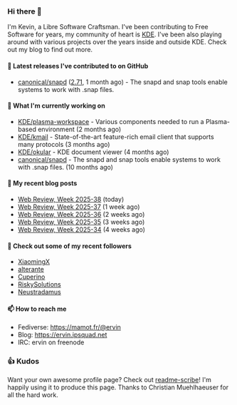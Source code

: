 ### Hi there 👋

I'm Kevin, a Libre Software Craftsman. I've been contributing to Free Software for years,
my community of heart is [KDE](https://kde.org). I've been also playing around with various
projects over the years inside and outside KDE. Check out my blog to find out more.

#### 🔭 Latest releases I've contributed to on GitHub

- [canonical/snapd](https://github.com/canonical/snapd) ([2.71](https://github.com/canonical/snapd/releases/tag/2.71), 1 month ago) - The snapd and snap tools enable systems to work with .snap files.

#### 🌱 What I'm currently working on

- [KDE/plasma-workspace](https://github.com/KDE/plasma-workspace) - Various components needed to run a Plasma-based environment (2 months ago)
- [KDE/kmail](https://github.com/KDE/kmail) - State-of-the-art feature-rich email client that supports many protocols (3 months ago)
- [KDE/okular](https://github.com/KDE/okular) - KDE document viewer (4 months ago)
- [canonical/snapd](https://github.com/canonical/snapd) - The snapd and snap tools enable systems to work with .snap files. (10 months ago)

#### 📜 My recent blog posts

- [Web Review, Week 2025-38](https://ervin.ipsquad.net/blog/2025/09/19/web-review-week-2025-38/) (today)
- [Web Review, Week 2025-37](https://ervin.ipsquad.net/blog/2025/09/12/web-review-week-2025-37/) (1 week ago)
- [Web Review, Week 2025-36](https://ervin.ipsquad.net/blog/2025/09/05/web-review-week-2025-36/) (2 weeks ago)
- [Web Review, Week 2025-35](https://ervin.ipsquad.net/blog/2025/08/29/web-review-week-2025-35/) (3 weeks ago)
- [Web Review, Week 2025-34](https://ervin.ipsquad.net/blog/2025/08/22/web-review-week-2025-34/) (4 weeks ago)

#### 👯 Check out some of my recent followers

- [XiaomingX](https://github.com/XiaomingX)
- [alterante](https://github.com/alterante)
- [Cuperino](https://github.com/Cuperino)
- [RiskySolutions](https://github.com/RiskySolutions)
- [Neustradamus](https://github.com/Neustradamus)

#### 📫 How to reach me

- Fediverse: https://mamot.fr/@ervin
- Blog: https://ervin.ipsquad.net
- IRC: ervin on freenode

### 👍 Kudos

Want your own awesome profile page? Check out [readme-scribe](https://github.com/muesli/readme-scribe)!
I'm happily using it to produce this page. Thanks to Christian Muehlhaeuser for all the hard work.

